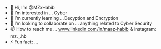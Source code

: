 - 👋 Hi, I’m @MZxHabib
- 👀 I’m interested in ... Cyber 
- 🌱 I’m currently learning ...Decyption and Encryption 
- 💞️ I’m looking to collaborate on ... anything related to Cyber Security
- 📫 How to reach me ... www.linkedin.com/in/maaz-habib & instagram: mz._.hb
- ⚡ Fun fact: ...

<!---
MZxHabib/MZxHabib is a ✨ special ✨ repository because its `README.md` (this file) appears on your GitHub profile.
You can click the Preview link to take a look at your changes.
--->

